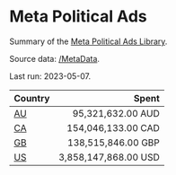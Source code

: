 # Meta Political Ads

Summary of the [Meta Political Ads Library](https://www.facebook.com/ads/library).

Source data: [/MetaData](MataData).

Last run: 2023-05-07.

|Country|Spent|
|:---|---:|
|[AU](Country/AU/README.md)|95,321,632.00 AUD|
|[CA](Country/CA/README.md)|154,046,133.00 CAD|
|[GB](Country/GB/README.md)|138,515,846.00 GBP|
|[US](Country/US/README.md)|3,858,147,868.00 USD|
